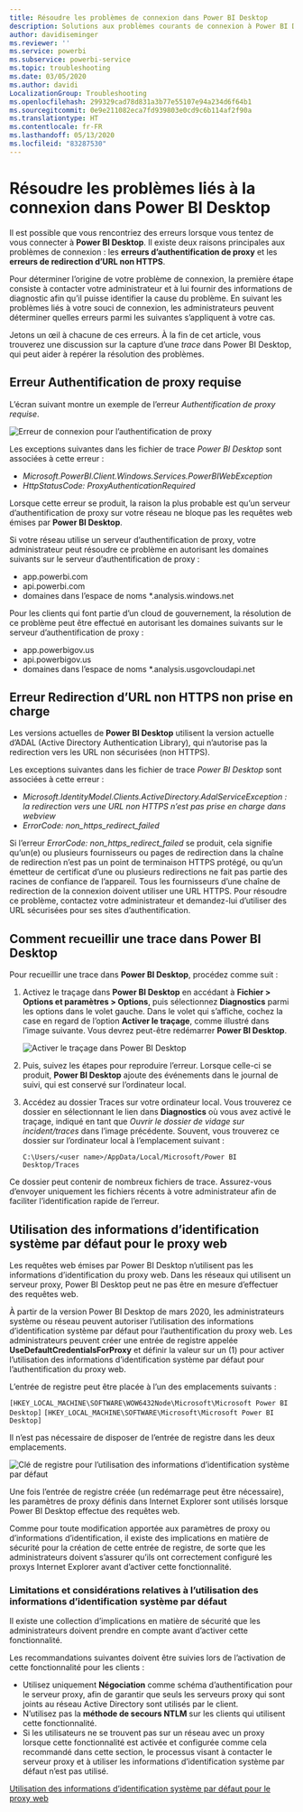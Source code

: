 ```yaml
---
title: Résoudre les problèmes de connexion dans Power BI Desktop
description: Solutions aux problèmes courants de connexion à Power BI Desktop
author: davidiseminger
ms.reviewer: ''
ms.service: powerbi
ms.subservice: powerbi-service
ms.topic: troubleshooting
ms.date: 03/05/2020
ms.author: davidi
LocalizationGroup: Troubleshooting
ms.openlocfilehash: 299329cad78d831a3b77e55107e94a234d6f64b1
ms.sourcegitcommit: 0e9e211082eca7fd939803e0cd9c6b114af2f90a
ms.translationtype: HT
ms.contentlocale: fr-FR
ms.lasthandoff: 05/13/2020
ms.locfileid: "83287530"
---
```

# <a name="troubleshooting-sign-in-for-power-bi-desktop"></a>Résoudre les problèmes liés à la connexion dans Power BI Desktop
Il est possible que vous rencontriez des erreurs lorsque vous tentez de vous connecter à **Power BI Desktop**. Il existe deux raisons principales aux problèmes de connexion : les **erreurs d’authentification de proxy** et les **erreurs de redirection d’URL non HTTPS**. 

Pour déterminer l’origine de votre problème de connexion, la première étape consiste à contacter votre administrateur et à lui fournir des informations de diagnostic afin qu’il puisse identifier la cause du problème. En suivant les problèmes liés à votre souci de connexion, les administrateurs peuvent déterminer quelles erreurs parmi les suivantes s’appliquent à votre cas. 

Jetons un œil à chacune de ces erreurs. À la fin de cet article, vous trouverez une discussion sur la capture d’une *trace* dans Power BI Desktop, qui peut aider à repérer la résolution des problèmes.


## <a name="proxy-authentication-required-error"></a>Erreur Authentification de proxy requise

L’écran suivant montre un exemple de l’erreur *Authentification de proxy requise*.

![Erreur de connexion pour l’authentification de proxy](media/desktop-troubleshooting-sign-in/desktop-tshoot-sign-in_01.png)

Les exceptions suivantes dans les fichier de trace *Power BI Desktop* sont associées à cette erreur :

* *Microsoft.PowerBI.Client.Windows.Services.PowerBIWebException*
* *HttpStatusCode: ProxyAuthenticationRequired*

Lorsque cette erreur se produit, la raison la plus probable est qu’un serveur d’authentification de proxy sur votre réseau ne bloque pas les requêtes web émises par **Power BI Desktop**. 

Si votre réseau utilise un serveur d’authentification de proxy, votre administrateur peut résoudre ce problème en autorisant les domaines suivants sur le serveur d’authentification de proxy :

* app.powerbi.com
* api.powerbi.com
* domaines dans l’espace de noms *.analysis.windows.net

Pour les clients qui font partie d’un cloud de gouvernement, la résolution de ce problème peut être effectué en autorisant les domaines suivants sur le serveur d’authentification de proxy :

* app.powerbigov.us
* api.powerbigov.us
* domaines dans l’espace de noms *.analysis.usgovcloudapi.net

## <a name="non-https-url-redirect-not-supported-error"></a>Erreur Redirection d’URL non HTTPS non prise en charge

Les versions actuelles de **Power BI Desktop** utilisent la version actuelle d’ADAL (Active Directory Authentication Library), qui n’autorise pas la redirection vers les URL non sécurisées (non HTTPS). 

Les exceptions suivantes dans les fichier de trace *Power BI Desktop* sont associées à cette erreur :

* *Microsoft.IdentityModel.Clients.ActiveDirectory.AdalServiceException : la redirection vers une URL non HTTPS n’est pas prise en charge dans webview*
* *ErrorCode: non_https_redirect_failed*

Si l’erreur *ErrorCode: non_https_redirect_failed* se produit, cela signifie qu’un(e) ou plusieurs fournisseurs ou pages de redirection dans la chaîne de redirection n’est pas un point de terminaison HTTPS protégé, ou qu’un émetteur de certificat d’une ou plusieurs redirections ne fait pas partie des racines de confiance de l’appareil. Tous les fournisseurs d’une chaîne de redirection de la connexion doivent utiliser une URL HTTPS. Pour résoudre ce problème, contactez votre administrateur et demandez-lui d’utiliser des URL sécurisées pour ses sites d’authentification. 

## <a name="how-to-collect-a-trace-in-power-bi-desktop"></a>Comment recueillir une trace dans Power BI Desktop

Pour recueillir une trace dans **Power BI Desktop**, procédez comme suit :

1. Activez le traçage dans **Power BI Desktop** en accédant à **Fichier > Options et paramètres > Options**, puis sélectionnez **Diagnostics** parmi les options dans le volet gauche. Dans le volet qui s’affiche, cochez la case en regard de l’option **Activer le traçage**, comme illustré dans l’image suivante. Vous devrez peut-être redémarrer **Power BI Desktop**.
   
   ![Activer le traçage dans Power BI Desktop](media/desktop-troubleshooting-sign-in/desktop-tshoot-sign-in_02.png)

2. Puis, suivez les étapes pour reproduire l’erreur. Lorsque celle-ci se produit, **Power BI Desktop** ajoute des événements dans le journal de suivi, qui est conservé sur l’ordinateur local.

3. Accédez au dossier Traces sur votre ordinateur local. Vous trouverez ce dossier en sélectionnant le lien dans **Diagnostics** où vous avez activé le traçage, indiqué en tant que *Ouvrir le dossier de vidage sur incident/traces* dans l’image précédente. Souvent, vous trouverez ce dossier sur l’ordinateur local à l’emplacement suivant :

    `C:\Users/<user name>/AppData/Local/Microsoft/Power BI Desktop/Traces`

Ce dossier peut contenir de nombreux fichiers de trace. Assurez-vous d’envoyer uniquement les fichiers récents à votre administrateur afin de faciliter l’identification rapide de l’erreur. 


## <a name="using-default-system-credentials-for-web-proxy"></a>Utilisation des informations d’identification système par défaut pour le proxy web

Les requêtes web émises par Power BI Desktop n’utilisent pas les informations d’identification du proxy web. Dans les réseaux qui utilisent un serveur proxy, Power BI Desktop peut ne pas être en mesure d’effectuer des requêtes web. 

À partir de la version Power BI Desktop de mars 2020, les administrateurs système ou réseau peuvent autoriser l’utilisation des informations d’identification système par défaut pour l’authentification du proxy web. Les administrateurs peuvent créer une entrée de registre appelée **UseDefaultCredentialsForProxy** et définir la valeur sur un (1) pour activer l’utilisation des informations d’identification système par défaut pour l’authentification du proxy web.

L’entrée de registre peut être placée à l’un des emplacements suivants :

`[HKEY_LOCAL_MACHINE\SOFTWARE\WOW6432Node\Microsoft\Microsoft Power BI Desktop]`
`[HKEY_LOCAL_MACHINE\SOFTWARE\Microsoft\Microsoft Power BI Desktop]`

Il n’est pas nécessaire de disposer de l’entrée de registre dans les deux emplacements.

![Clé de registre pour l’utilisation des informations d’identification système par défaut](media/desktop-troubleshooting-sign-in/desktop-tshoot-sign-in-03.png)

Une fois l’entrée de registre créée (un redémarrage peut être nécessaire), les paramètres de proxy définis dans Internet Explorer sont utilisés lorsque Power BI Desktop effectue des requêtes web. 

Comme pour toute modification apportée aux paramètres de proxy ou d’informations d’identification, il existe des implications en matière de sécurité pour la création de cette entrée de registre, de sorte que les administrateurs doivent s’assurer qu’ils ont correctement configuré les proxys Internet Explorer avant d’activer cette fonctionnalité.         

### <a name="limitations-and-considerations-for-using-default-system-credentials"></a>Limitations et considérations relatives à l’utilisation des informations d’identification système par défaut

Il existe une collection d’implications en matière de sécurité que les administrateurs doivent prendre en compte avant d’activer cette fonctionnalité. 

Les recommandations suivantes doivent être suivies lors de l’activation de cette fonctionnalité pour les clients :

* Utilisez uniquement **Négociation** comme schéma d’authentification pour le serveur proxy, afin de garantir que seuls les serveurs proxy qui sont joints au réseau Active Directory sont utilisés par le client. 
* N’utilisez pas la **méthode de secours NTLM** sur les clients qui utilisent cette fonctionnalité.
* Si les utilisateurs ne se trouvent pas sur un réseau avec un proxy lorsque cette fonctionnalité est activée et configurée comme cela recommandé dans cette section, le processus visant à contacter le serveur proxy et à utiliser les informations d’identification système par défaut n’est pas utilisé.


[Utilisation des informations d’identification système par défaut pour le proxy web](#using-default-system-credentials-for-web-proxy)

